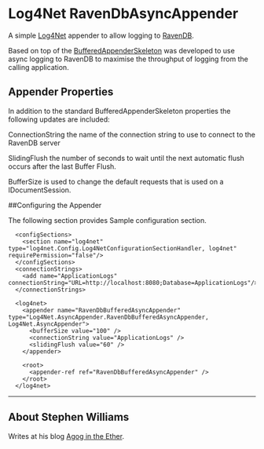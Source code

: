# Log4Net RavenDbAsyncAppender

A simple <a href="http://logging.apache.org/log4net/">Log4Net</a> appender to allow logging to <a href="http://ravendb.net/">RavenDB</a>. 

Based on top of the <a href="http://logging.apache.org/log4net/release/sdk/log4net.Appender.BufferingAppenderSkeleton.html">BufferedAppenderSkeleton</a> was developed to use async logging to RavenDB to maximise the throughput of logging from the calling application.

## Appender Properties

In addition to the standard BufferedAppenderSkeleton properties the following updates are included:

ConnectionString the name of the connection string to use to connect to the RavenDB server

SlidingFlush the number of seconds to wait until the next automatic flush occurs after the last Buffer Flush.

BufferSize is used to change the default requests that is used on a IDocumentSession.


##Configuring the Appender

The following section provides Sample configuration section. 

```
  <configSections>
    <section name="log4net" type="log4net.Config.Log4NetConfigurationSectionHandler, log4net" requirePermission="false"/>
  </configSections>
  <connectionStrings>
    <add name="ApplicationLogs" connectionString="URL=http://localhost:8080;Database=ApplicationLogs"/>
  </connectionStrings>

  <log4net>
    <appender name="RavenDbBufferedAsyncAppender" type="Log4Net.AsyncAppender.RavenDbBufferedAsyncAppender, Log4Net.AsyncAppender">
      <bufferSize value="100" />
      <connectionString value="ApplicationLogs" />
      <slidingFlush value="60" />
    </appender>

    <root>
      <appender-ref ref="RavenDbBufferedAsyncAppender" />
    </root>
  </log4net>
```



--------

## About Stephen Williams

Writes at his blog [Agog in the Ether](http://agogintheether.blogspot.co.uk/).